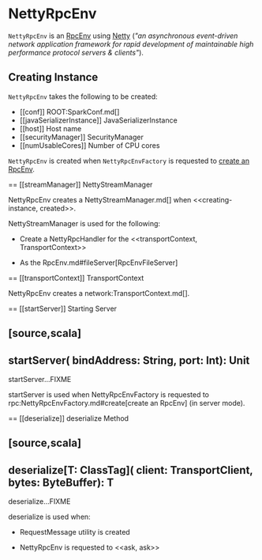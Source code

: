 # NettyRpcEnv

`NettyRpcEnv` is an [RpcEnv](RpcEnv.md) using [Netty](https://netty.io/) (_"an asynchronous event-driven network application framework for rapid development of maintainable high performance protocol servers & clients"_).

## Creating Instance

`NettyRpcEnv` takes the following to be created:

* [[conf]] ROOT:SparkConf.md[]
* [[javaSerializerInstance]] JavaSerializerInstance
* [[host]] Host name
* [[securityManager]] SecurityManager
* [[numUsableCores]] Number of CPU cores

`NettyRpcEnv` is created when `NettyRpcEnvFactory` is requested to [create an RpcEnv](NettyRpcEnvFactory.md#create).

== [[streamManager]] NettyStreamManager

NettyRpcEnv creates a NettyStreamManager.md[] when <<creating-instance, created>>.

NettyStreamManager is used for the following:

* Create a NettyRpcHandler for the <<transportContext, TransportContext>>

* As the RpcEnv.md#fileServer[RpcEnvFileServer]

== [[transportContext]] TransportContext

NettyRpcEnv creates a network:TransportContext.md[].

== [[startServer]] Starting Server

[source,scala]
----
startServer(
  bindAddress: String,
  port: Int): Unit
----

startServer...FIXME

startServer is used when NettyRpcEnvFactory is requested to rpc:NettyRpcEnvFactory.md#create[create an RpcEnv] (in server mode).

== [[deserialize]] deserialize Method

[source,scala]
----
deserialize[T: ClassTag](
  client: TransportClient,
  bytes: ByteBuffer): T
----

deserialize...FIXME

deserialize is used when:

* RequestMessage utility is created

* NettyRpcEnv is requested to <<ask, ask>>
